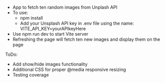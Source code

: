 - App to fetch ten random images from Unplash API
- To use:
  - npm install
  - Add your Unsplash API key in .env file using the name: VITE_API_KEY=yourAPIkeyHere
- Use npm run dev to start Vite server
- Refreshing the page will fetch ten new images and display them on the page

ToDo:

- Add show/hide images functionality
- Additional CSS for proper @media responsive resizing
- Testing coverage
